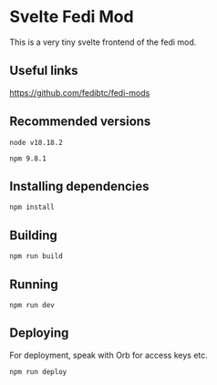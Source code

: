 # Svelte Fedi Mod

This is a very tiny svelte frontend of the fedi mod.

## Useful links

https://github.com/fedibtc/fedi-mods

## Recommended versions

`node v18.18.2`

`npm 9.8.1`

## Installing dependencies

`npm install`

## Building

`npm run build`

## Running

`npm run dev`

## Deploying

For deployment, speak with Orb for access keys etc.

`npm run deploy`
